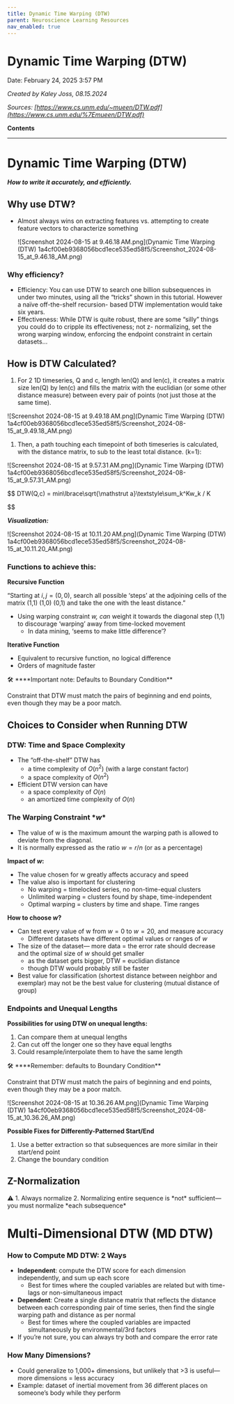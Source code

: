 ```yaml
---
title: Dynamic Time Warping (DTW)
parent: Neuroscience Learning Resources
nav_enabled: true 
---
```


# Dynamic Time Warping (DTW)

Date: February 24, 2025 3:57 PM

*Created by Kaley Joss, 08.15.2024*

*Sources: [https://www.cs.unm.edu/~mueen/DTW.pdf](https://www.cs.unm.edu/%7Emueen/DTW.pdf)* 

**Contents**

---

# Dynamic Time Warping (DTW)

***How to write it accurately, and efficiently.*** 

## Why use DTW?

- Almost always wins on extracting features vs. attempting to create feature vectors to characterize something
    
    ![Screenshot 2024-08-15 at 9.46.18 AM.png](Dynamic Time Warping (DTW) 1a4cf00eb9368056bcd1ece535ed58f5/Screenshot_2024-08-15_at_9.46.18_AM.png)
    

### Why efficiency?

- Efficiency: You can use DTW to search one billion
subsequences in under two minutes, using all the “tricks”
shown in this tutorial. However a naïve off-the-shelf recursion-
based DTW implementation would take six years.
- Effectiveness: While DTW is quite robust, there are some
“silly” things you could do to cripple its effectiveness; not z-
normalizing, set the wrong warping window, enforcing the
endpoint constraint in certain datasets…

## How is DTW Calculated?

1. For 2 1D timeseries, Q and c, length len(Q) and len(c), it creates a matrix size len(Q) by len(c) and fills the matrix with the euclidian (or some other distance measure) between every pair of points (not just those at the same time).

![Screenshot 2024-08-15 at 9.49.18 AM.png](Dynamic Time Warping (DTW) 1a4cf00eb9368056bcd1ece535ed58f5/Screenshot_2024-08-15_at_9.49.18_AM.png)

1. Then, a path touching each timepoint of both timeseries is calculated, with the distance matrix, to sub to the least total distance. (k=1):

![Screenshot 2024-08-15 at 9.57.31 AM.png](Dynamic Time Warping (DTW) 1a4cf00eb9368056bcd1ece535ed58f5/Screenshot_2024-08-15_at_9.57.31_AM.png)

$$
DTW(Q,c) = min\lbrace\sqrt{\mathstrut a}\textstyle\sum_k^Kw_k / K

$$

***Visualization:***

![Screenshot 2024-08-15 at 10.11.20 AM.png](Dynamic Time Warping (DTW) 1a4cf00eb9368056bcd1ece535ed58f5/Screenshot_2024-08-15_at_10.11.20_AM.png)

 

### Functions to achieve this:

**Recursive Function**

“Starting at $i,j = (0,0)$, search all possible ‘steps’ at the adjoining cells of the matrix (1,1) (1,0) (0,1) and take the one with the least distance.”

- Using warping constraint *w, can* weight it towards the diagonal step (1,1) to discourage ‘warping’ away from time-locked movement
    - In data mining, ‘seems to make little difference’?

**Iterative Function**

- Equivalent to recursive function, no logical difference
- Orders of magnitude faster

<aside>
🛠 ****Important note: Defaults to Boundary Condition**

Constraint that DTW must match the pairs of beginning and end points, even though they may be a poor match.

</aside>

## Choices to Consider when Running DTW

### DTW: Time and Space Complexity

- The “off-the-shelf” DTW has
    - a time complexity of  $O(n^2)$ (with a large constant factor)
    - a space complexity of $O(n^2)$
- Efficient DTW version can have
    - a space complexity of $O(n)$
    - an amortized time complexity of $O(n)$

### The Warping Constraint $*w*$

- The value of w is the maximum amount the warping path is allowed to deviate from the diagonal.
- It is normally expressed as the ratio $w = r/n$  (or as a percentage)

**Impact of *w*:**

- The value chosen for w greatly affects accuracy and speed
- The value also is important for clustering
    - No warping = timelocked series, no non-time-equal clusters
    - Unlimited warping = clusters found by shape, time-independent
    - Optimal warping = clusters by time and shape. Time ranges

**How to choose $w$?** 

- Can test every value of w from $w=0$ to $w=20$, and measure accuracy
    - Different datasets have different optimal values or ranges of $w$
- The size of the dataset— more data = the error rate should decrease and the optimal size of *w* should get smaller
    - as the dataset gets bigger, DTW = euclidian distance
    - though DTW would probably still be faster
- Best value for classification (shortest distance between neighbor and exemplar) may not be the best value for clustering (mutual distance of group)

### Endpoints and Unequal Lengths

**Possibilities for using DTW on unequal lengths:**

1. Can compare them at unequal lengths
2. Can cut off the longer one so they have equal lengths
3. Could resample/interpolate them to have the same length

<aside>
🛠 ****Remember: defaults to Boundary Condition**

Constraint that DTW must match the pairs of beginning and end points, even though they may be a poor match.

</aside>

![Screenshot 2024-08-15 at 10.36.26 AM.png](Dynamic Time Warping (DTW) 1a4cf00eb9368056bcd1ece535ed58f5/Screenshot_2024-08-15_at_10.36.26_AM.png)

**Possible Fixes for Differently-Patterned Start/End**

1. Use a better extraction so that subsequences are more similar in their start/end point
2. Change the boundary condition

## Z-Normalization

<aside>
⚠️ 1. Always normalize
2. Normalizing entire sequence is *not* sufficient— you must normalize *each subsequence*

</aside>

# Multi-Dimensional DTW (MD DTW)

### How to Compute MD DTW: 2 Ways

- **Independent**: compute the DTW score for each dimension independently, and sum up each score
    - Best for times where the coupled variables are related but with time-lags or non-simultaneous impact
- **Dependent**: Create a single distance matrix that reflects the distance between each corresponding pair of time series, then find the single warping path and distance as per normal
    - Best for times where the coupled variables are impacted simultaneously by environmental/3rd factors
- If you’re not sure, you can always try both and compare the error rate

### How Many Dimensions?

- Could generalize to 1,000+ dimensions, but unlikely that >3 is useful— more dimensions = less accuracy
- Example: dataset of inertial movement from 36 different places on someone’s body while they perform